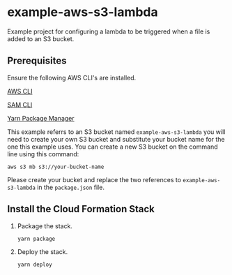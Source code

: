 # example-aws-s3-lambda
Example project for configuring a lambda to be triggered when a file is added to an S3 bucket.

## Prerequisites

Ensure the following AWS CLI's are installed.

[AWS CLI](https://docs.aws.amazon.com/cli/latest/userguide/cli-chap-install.html)

[SAM CLI](https://docs.aws.amazon.com/serverless-application-model/latest/developerguide/serverless-sam-cli-install.html)

[Yarn Package Manager](https://yarnpkg.com/lang/en/)

This example referrs to an S3 bucket named `example-aws-s3-lambda` you will need to create your own S3 bucket and substitute your bucket name for the one this example uses. You can create a new S3 bucket on the command line using this command:

```
aws s3 mb s3://your-bucket-name
```

Please create your bucket and replace the two references to `example-aws-s3-lambda` in the `package.json` file.

## Install the Cloud Formation Stack

1. Package the stack.
	```
	yarn package
	```
2. Deploy the stack.
	```
	yarn deploy
	```



